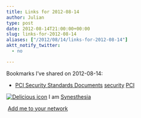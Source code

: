 ```yaml
---
title: Links for 2012-08-14
author: Julian
type: post
date: 2012-08-14T21:00:00+00:00
slug: links-for-2012-08-14 
aliases: ["/2012/08/14/links-for-2012-08-14"]
aktt_notify_twitter:
  - no

---
```

Bookmarks I&#8217;ve shared on 2012-08-14:

  * [PCI Security Standards Documents][1] 
    [security][2] [PCI][3] </li> </ul> 
    
    <p class="deliciouslink">
      <a href="https://del.icio.us/synesthesia" title="See all my bookmarks on del.icio.us"><img src="https://www.synesthesia.co.uk/images/deliciousicon.jpg" alt="Delicious icon" /></a>&nbsp;I am <a href="https://del.icio.us/synesthesia" title="See all my bookmarks on del.icio.us">Synesthesia</a>
    </p>
    
    <p class="deliciouslink">
      <a href="https://del.icio.us/network?add=synesthesia" title="Add me to your del.icio.us network"><img src="https://www.synesthesia.co.uk/images/add.gif" alt="" /></a>&nbsp;<a href="https://del.icio.us/network?add=synesthesia" title="Add me to your del.icio.us network">Add me to your network</a>
    </p>

 [1]: https://www.pcisecuritystandards.org/security_standards/documents.php?category=saqs
 [2]: https://www.delicious.com/synesthesia/security
 [3]: https://www.delicious.com/synesthesia/PCI